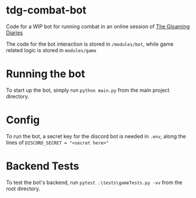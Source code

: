 # tdg-combat-bot
Code for a WIP bot for running combat in an online session of [The Gloaming Diaries](https://timorjack.itch.io/gloaming-diaries)

The code for the bot interaction is stored in `/modules/bot`, while game related logic is stored in `modules/game`

# Running the bot

To start up the bot, simply run `python main.py` from the main project directory.

# Config

To run the bot, a secret key for the discord bot is needed in `.env`, along the lines of
`DISCORD_SECRET = "<secret here>"`

# Backend Tests

To test the bot's backend, run `pytest .\tests\gameTests.py -vv` from the root directory.